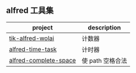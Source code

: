 ## alfred 工具集

| project                                                  | description |
|----------------------------------------------------------|-------------|
| [tik-alfred-wolai](alfred-tik-wolai/README.md)           | 计数器         |
| [alfred-time-task](alfred-time-task/README.md)           | 计时器         |
| [alfred-complete-space](alfred-complete-space/README.md) | 使 path 空格合法 |